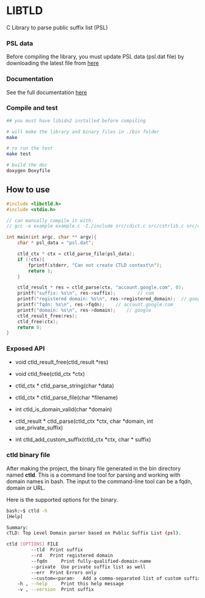 # LIBTLD

C Library to parse public suffix list (PSL)


### PSL data

Before compiling the library, you must update PSL data (psl.dat file)
by downloading the latest file from [here](https://publicsuffix.org/list/)

### Documentation

See the full documentation [here](https://maroofi.github.io/libctld)

### Compile and test
```bash
## you must have libidn2 installed before compiling

# will make the library and binary files in ./bin folder
make

# ro run the test
make test

# build the doc
doxygen Doxyfile
```

## How to use
```c
#include <libctld.h>
#include <stdio.h>

// can manually compile it with:
// gcc -o example example.c -I./include src/cdict.c src/cstrlib.c src/clist.c src/libctld.c -lidn2

int main(int argc, char ** argv){
    char * psl_data = "psl.dat";

    ctld_ctx * ctx = ctld_parse_file(psl_data);
    if (!ctx){
        fprintf(stderr, "Can not create CTLD context\n");
        return 1;
    }

    ctld_result * res = ctld_parse(ctx, "account.google.com", 0);
    printf("suffix: %s\n", res->suffix);        // com
    printf("registered domain: %s\n", res->registered_domain);  // google.com
    printf("fqdn: %s\n", res->fqdn);    // account.google.com
    printf("domain: %s\n", res->domain);    // google
    ctld_result_free(res);
    ctld_free(ctx);
    return 0;
}
```

### Exposed API

- void ctld\_result\_free(ctld\_result *res)
 
- void ctld\_free(ctld\_ctx *ctx)
 
- ctld\_ctx * ctld\_parse\_string(char *data)
 
- ctld\_ctx * ctld\_parse\_file(char *filename)
 
- int ctld\_is\_domain\_valid(char *domain)
 
- ctld_result * ctld_parse(ctld\_ctx *ctx, char *domain, int use\_private\_suffix)

- int ctld\_add\_custom\_suffix(ctld\_ctx *ctx, char * suffix)

### ctld binary file

After making the project, the binary file generated in the bin directory named __ctld__. 
This is a command line tool for parsing and working with domain names in bash.
The input to the command-line tool can be a fqdn, domain or URL.

Here is the supported options for the binary.
```bash
bash:~$ ctld -h
[Help]

Summary:
cTLD: Top Level Domain parser based on Public Suffix List (psl).

ctld [OPTIONS] FILE
	     --tld 	Print suffix
	     --rd 	Print registered domain
	     --fqdn 	Print fully-qualified-domain-name
	     --private 	Use private suffix list as well
	     --err 	Print Errors only
	     --custom=<param>	Add a comma-separated list of custom suffixes (no space)
	-h , --help 	Print this help message
	-v , --version 	Print suffix
```

